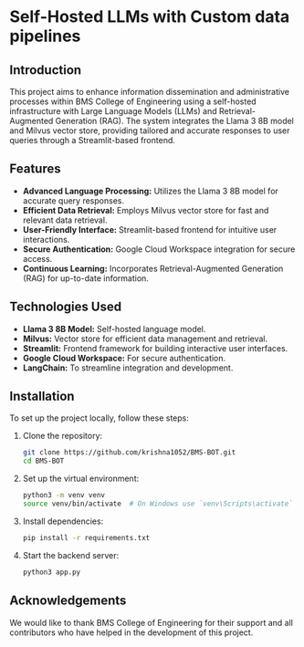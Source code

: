 # Self-Hosted LLMs with Custom data pipelines

## Introduction
This project aims to enhance information dissemination and administrative processes within BMS College of Engineering using a self-hosted infrastructure with Large Language Models (LLMs) and Retrieval-Augmented Generation (RAG). The system integrates the Llama 3 8B model and Milvus vector store, providing tailored and accurate responses to user queries through a Streamlit-based frontend.

## Features
- __Advanced Language Processing:__ Utilizes the Llama 3 8B model for accurate query responses.
- __Efficient Data Retrieval:__ Employs Milvus vector store for fast and relevant data retrieval.
- __User-Friendly Interface:__ Streamlit-based frontend for intuitive user interactions.
- __Secure Authentication:__ Google Cloud Workspace integration for secure access.
- __Continuous Learning:__ Incorporates Retrieval-Augmented Generation (RAG) for up-to-date information.

## Technologies Used
- __Llama 3 8B Model:__ Self-hosted language model.
- __Milvus:__ Vector store for efficient data management and retrieval.
- __Streamlit:__ Frontend framework for building interactive user interfaces.
- __Google Cloud Workspace:__ For secure authentication.
- __LangChain:__ To streamline integration and development.

## Installation
To set up the project locally, follow these steps:

1. Clone the repository:
      ```bash
   git clone https://github.com/krishna1052/BMS-BOT.git
   cd BMS-BOT

2. Set up the virtual environment:
      ```bash
   python3 -m venv venv
   source venv/bin/activate  # On Windows use `venv\Scripts\activate`

3. Install dependencies:
      ```bash
   pip install -r requirements.txt

4. Start the backend server:
      ```bash
   python3 app.py

## Acknowledgements
We would like to thank BMS College of Engineering for their support and all contributors who have helped in the development of this project.
